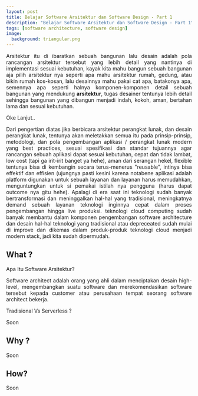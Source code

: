 ```yaml
---
layout: post
title: Belajar Software Arsitektur dan Software Design - Part 1
description: "Belajar Software Arsitektur dan Software Design - Part 1"
tags: [software architecture, software design]
image:
  background: triangular.png
---
```


<div style="text-align: justify">
Arsitektur itu di ibaratkan sebuah bangunan lalu desain adalah pola rancangan arsitektur tersebut yang lebih detail yang nantinya di implementasi sesuai kebutuhan, kayak kita mahu bangun sebuah bangunan aja pilih arsitektur nya seperti apa mahu arsitektur rumah, gedung, atau bikin rumah kos-kosan, lalu desainnya mahu pakai cat apa, batakonya apa, semennya apa seperti halnya komponen-komponen detail sebuah bangunan yang mendukung <strong>arsitektur</strong>, tugas desainer tentunya lebih detail sehingga bangunan yang dibangun menjadi indah, kokoh, aman, bertahan lama dan sesuai kebutuhan.
</div>

Oke Lanjut..

<div style="text-align: justify">
Dari pengertian diatas jika berbicara arsitektur perangkat lunak, dan desain perangkat lunak, tentunya akan meletakkan semua itu pada prinsip-prinsip, metodologi, dan pola pengembangan aplikasi / perangkat lunak modern yang best practices, sesuai spesifikasi dan standar tujuannya agar rancangan sebuah aplikasi dapat sesuai kebutuhan, cepat dan tidak lambat, low cost (tapi ga irit-irit banget ya hehe), aman dari serangan hekel, flexible tentunya bisa di kembangin secara terus-menerus "reusable", intinya bisa effektif dan effisien (ujungnya pasti kesini karena notabene aplikasi adalah platform digunakan untuk sebuah layanan dan layanan harus memudahkan, menguntungkan untuk si pemakai istilah nya pengguna (harus dapat outcome nya gitu hehe). Apalagi di era saat ini teknologi sudah banyak bertransformasi dan meninggalkan hal-hal yang tradisional, meningkatnya demand sebuah layanan teknologi inginnya cepat dalam proses pengembangan hingga live produksi. teknologi cloud computing sudah banyak membantu dalam komponen pengembangan software architecture dan desain hal-hal teknologi yang tradisional atau depreceated sudah mulai di improve dan dikemas dalam produk-produk teknologi cloud menjadi modern stack, jadi kita sudah dipermudah.
</div>

## What ?

Apa Itu Software Arsitektur?
<div style="text-align: justify">
Software architect adalah orang yang ahli dalam menciptakan desain high-level, mengembangkan suatu software dan merekomendasikan software tersebut kepada customer atau perusahaan tempat seorang software architect bekerja.
 </div>

Tradisional Vs Serverless ?

Soon

## Why ?

Soon


## How?

Soon